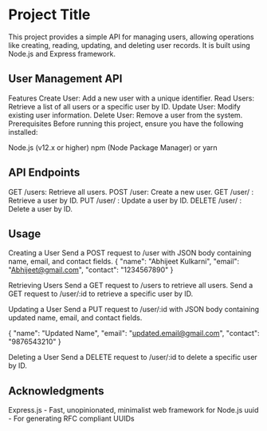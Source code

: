 
# Project Title

This project provides a simple API for managing users, allowing operations like creating, reading, updating, and deleting user records. It is built using Node.js and Express framework.


## User Management API 

Features
Create User: Add a new user with a unique identifier.
Read Users: Retrieve a list of all users or a specific user by ID.
Update User: Modify existing user information.
Delete User: Remove a user from the system.
Prerequisites
Before running this project, ensure you have the following installed:

Node.js (v12.x or higher)
npm (Node Package Manager) or yarn
## API Endpoints
GET /users: Retrieve all users.
POST /user: Create a new user.
GET /user/
: Retrieve a user by ID.
PUT /user/
: Update a user by ID.
DELETE /user/
: Delete a user by ID.
## Usage
Creating a User
Send a POST request to /user with JSON body containing name, email, and contact fields.
{
  "name": "Abhijeet Kulkarni",
  "email": "Abhijeet@gmail.com",
  "contact": "1234567890"
}

Retrieving Users
Send a GET request to /users to retrieve all users.
Send a GET request to /user/:id to retrieve a specific user by ID.

Updating a User
Send a PUT request to /user/:id with JSON body containing updated name, email, and contact fields.

{
  "name": "Updated Name",
  "email": "updated.email@gmail.com",
  "contact": "9876543210"
}

Deleting a User
Send a DELETE request to /user/:id to delete a specific user by ID.


## Acknowledgments
Express.js - Fast, unopinionated, minimalist web framework for Node.js
uuid - For generating RFC compliant UUIDs